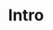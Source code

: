 ---
title: Intro
cover-photo: assets/images/testnoel.jpg
cover-photo-alt: testnoel
auto-header: none
icon: 
order: 1
---